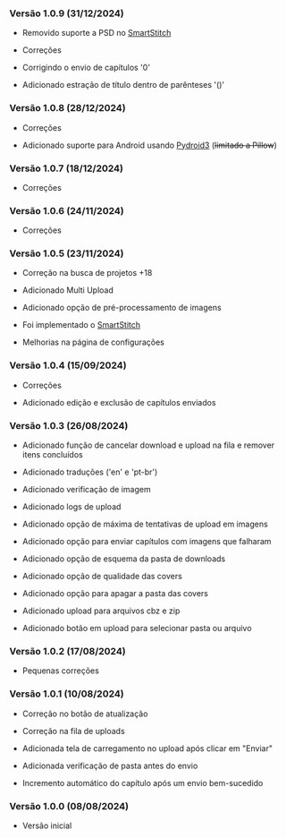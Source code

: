 ### Versão 1.0.9 (31/12/2024)

- Removido suporte a PSD no [SmartStitch](https://github.com/MechTechnology/SmartStitch)

- Correções

- Corrigindo o envio de capítulos '0'

- Adicionado estração de título dentro de parênteses '()'

### Versão 1.0.8 (28/12/2024)

- Correções

- Adicionado suporte para Android usando [Pydroid3](https://play.google.com/store/apps/details?id=ru.iiec.pydroid3) (~~limitado a Pillow~~)

### Versão 1.0.7 (18/12/2024)

- Correções

### Versão 1.0.6 (24/11/2024)

- Correções

### Versão 1.0.5 (23/11/2024)

- Correção na busca de projetos +18

- Adicionado Multi Upload

- Adicionado opção de pré-processamento de imagens

- Foi implementado o [SmartStitch](https://github.com/MechTechnology/SmartStitch)

- Melhorias na página de configurações


### Versão 1.0.4 (15/09/2024)

- Correções

- Adicionado edição e exclusão de capítulos enviados

### Versão 1.0.3 (26/08/2024)

- Adicionado função de cancelar download e upload na fila e remover itens concluídos

- Adicionado traduções ('en' e 'pt-br')

- Adicionado verificação de imagem

- Adicionado logs de upload

- Adicionado opção de máxima de tentativas de upload em imagens

- Adicionado opção para enviar capítulos com imagens que falharam

- Adicionado opção de esquema da pasta de downloads

- Adicionado opção de qualidade das covers

- Adicionado opção para apagar a pasta das covers

- Adicionado upload para arquivos cbz e zip

- Adicionado botão em upload para selecionar pasta ou arquivo

### Versão 1.0.2 (17/08/2024)

- Pequenas correções

### Versão 1.0.1 (10/08/2024)

- Correção no botão de atualização

- Correção na fila de uploads

- Adicionada tela de carregamento no upload após clicar em "Enviar"

- Adicionada verificação de pasta antes do envio

- Incremento automático do capítulo após um envio bem-sucedido

### Versão 1.0.0 (08/08/2024)

- Versão inicial